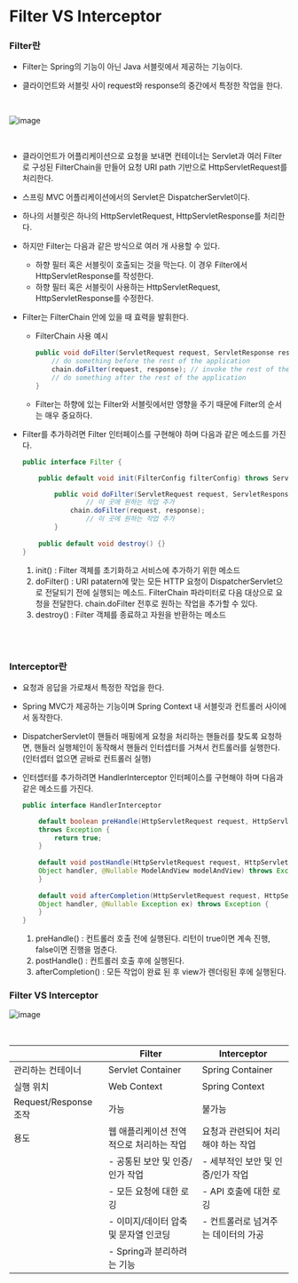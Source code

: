 # Filter VS Interceptor

### Filter란

- Filter는 Spring의 기능이 아닌 Java 서블릿에서 제공하는 기능이다.
- 클라이언트와 서블릿 사이 request와 response의 중간에서 특정한 작업을 한다.

  <br>
  
 ![image](https://github.com/yuriyeom/TIL/assets/43941336/2baeea00-7fd0-4fb5-8bda-6da79efcff22)

  <br>
    
- 클라이언트가 어플리케이션으로 요청을 보내면 컨테이너는 Servlet과 여러 Filter로 구성된 FilterChain을 만들어 요청 URI path 기반으로 HttpServletRequest를 처리한다.
- 스프링 MVC 어플리케이션에서의 Servlet은 DispatcherServlet이다.
- 하나의 서블릿은 하나의 HttpServletRequest, HttpServletResponse를 처리한다.
- 하지만 Filter는 다음과 같은 방식으로 여러 개 사용할 수 있다.
    - 하향 필터 혹은 서블릿이 호출되는 것을 막는다. 이 경우 Filter에서 HttpServletResponse를 작성한다.
    - 하향 필터 혹은 서블릿이 사용하는 HttpServletRequest, HttpServletResponse를 수정한다.
- Filter는 FilterChain 안에 있을 때 효력을 발휘한다.
    - FilterChain 사용 예시
        
        ```java
        public void doFilter(ServletRequest request, ServletResponse response, FilterChain chain) {
        	// do something before the rest of the application
            chain.doFilter(request, response); // invoke the rest of the application
            // do something after the rest of the application
        }
        ```
        
    - Filter는 하향에 있는 Filter와 서블릿에서만 영향을 주기 때문에 Filter의 순서는 매우 중요하다.
- Filter를 추가하려면 Filter 인터페이스를 구현해야 하며 다음과 같은 메소드를 가진다.
    
    ```java
    public interface Filter {
    
        public default void init(FilterConfig filterConfig) throws ServletException {}
    
    		public void doFilter(ServletRequest request, ServletResponse response, FilterChain chain) throws IOException, ServletException {
    				// 이 곳에 원하는 작업 추가
    		    chain.doFilter(request, response); 
    				// 이 곳에 원하는 작업 추가
    		}
    		
        public default void destroy() {}
    }
    ```
    
    1. init() : Filter 객체를 초기화하고 서비스에 추가하기 위한 메소드
    2. doFilter() :  URI patatern에 맞는 모든 HTTP 요청이 DispatcherServlet으로 전달되기 전에 실행되는 메소드. FilterChain 파라미터로 다음 대상으로 요청을 전달한다. chain.doFilter 전후로 원하는 작업을 추가할 수 있다.
    3. destroy() : Filter 객체를 종료하고 자원을 반환하는 메소드

<br>
<br>

### Interceptor란

- 요청과 응답을 가로채서 특정한 작업을 한다.
- Spring MVC가 제공하는 기능이며 Spring Context 내 서블릿과 컨트롤러 사이에서 동작한다.
- DispatcherServlet이 핸들러 매핑에게 요청을 처리하는 핸들러를 찾도록 요청하면, 핸들러 실행체인이 동작해서 핸들러 인터셉터를 거쳐서 컨트롤러를 실행한다. (인터셉터 없으면 곧바로 컨트롤러 실행)
- 인터셉터를 추가하려면 HandlerInterceptor 인터페이스를 구현해야 하며 다음과 같은 메소드를 가진다.
    
    ```java
    public interface HandlerInterceptor 
    
        default boolean preHandle(HttpServletRequest request, HttpServletResponse response, Object handler)
    	throws Exception {
            return true;
        }
        
        default void postHandle(HttpServletRequest request, HttpServletResponse response,
    	Object handler, @Nullable ModelAndView modelAndView) throws Exception {
        }
            
        default void afterCompletion(HttpServletRequest request, HttpServletResponse response,
    	Object handler, @Nullable Exception ex) throws Exception {
        }
    }
    ```
    
    1. preHandle() : 컨트롤러 호출 전에 실행된다. 리턴이 true이면 계속 진행, false이면 진행을 멈춘다.
    2. postHandle() : 컨트롤러 호출 후에 실행된다.
    3. afterCompletion() : 모든 작업이 완료 된 후 view가 렌더링된 후에 실행된다.

### Filter VS Interceptor
![image](https://github.com/yuriyeom/TIL/assets/43941336/6a726871-be8e-41d4-9ffa-5c2d7f9f2e5d)

<br>

|  | Filter | Interceptor |
| ---- | ---- | ---- |
| 관리하는 컨테이너 | Servlet Container | Spring Container |
| 실행 위치 | Web Context | Spring Context |
| Request/Response 조작 | 가능 | 불가능 |
| 용도 | 웹 애플리케이션 전역적으로 처리하는 작업 | 요청과 관련되어 처리해야 하는 작업 |
| |- 공통된 보안 및 인증/인가 작업 | - 세부적인 보안 및 인증/인가 작업|
| |- 모든 요청에 대한 로깅 |- API 호출에 대한 로깅 |
| |- 이미지/데이터 압축 및 문자열 인코딩 |- 컨트롤러로 넘겨주는 데이터의 가공 |
| |- Spring과 분리하려는 기능 | |

